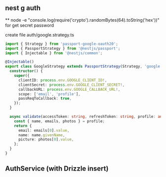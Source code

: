 ## nest g auth

\*\* node -e "console.log(require('crypto').randomBytes(64).toString('hex'))"
for get secret password

create file auth/google.strategy.ts

```typescript
import { Strategy } from 'passport-google-oauth20';
import { PassportStrategy } from '@nestjs/passport';
import { Injectable } from '@nestjs/common';

@Injectable()
export class GoogleStrategy extends PassportStrategy(Strategy, 'google') {
  constructor() {
    super({
      clientID: process.env.GOOGLE_CLIENT_ID!,
      clientSecret: process.env.GOOGLE_CLIENT_SECRET!,
      callbackURL: process.env.GOOGLE_CALLBACK_URL!,
      scope: ['email', 'profile'],
      passReqToCallback: true,
    });
  }

  async validate(accessToken: string, refreshToken: string, profile: any) {
    const { name, emails, photos } = profile;
    return {
      email: emails[0].value,
      name: name.givenName,
      picture: photos[0].value,
    };
  }
}
```

## AuthService (with Drizzle insert)
